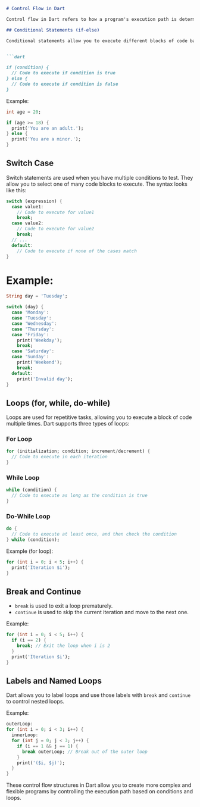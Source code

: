 ````markdown
# Control Flow in Dart

Control flow in Dart refers to how a program's execution path is determined based on conditions and loops. Dart provides various control flow structures to control the flow of your code.

## Conditional Statements (if-else)

Conditional statements allow you to execute different blocks of code based on whether a condition is true or false. Here's the basic syntax:


```dart

if (condition) {
  // Code to execute if condition is true
} else {
  // Code to execute if condition is false
}
````


Example:

```dart
int age = 20;

if (age >= 18) {
  print('You are an adult.');
} else {
  print('You are a minor.');
}
```

## Switch Case

Switch statements are used when you have multiple conditions to test. They allow you to select one of many code blocks to execute. The syntax looks like this:

```dart
switch (expression) {
  case value1:
    // Code to execute for value1
    break;
  case value2:
    // Code to execute for value2
    break;
  // ...
  default:
    // Code to execute if none of the cases match
}
```

# Example:

```dart
String day = 'Tuesday';

switch (day) {
  case 'Monday':
  case 'Tuesday':
  case 'Wednesday':
  case 'Thursday':
  case 'Friday':
    print('Weekday');
    break;
  case 'Saturday':
  case 'Sunday':
    print('Weekend');
    break;
  default:
    print('Invalid day');
}
```

## Loops (for, while, do-while)

Loops are used for repetitive tasks, allowing you to execute a block of code multiple times. Dart supports three types of loops:

### For Loop

```dart
for (initialization; condition; increment/decrement) {
  // Code to execute in each iteration
}
```

### While Loop

```dart
while (condition) {
  // Code to execute as long as the condition is true
}
```

### Do-While Loop

```dart
do {
  // Code to execute at least once, and then check the condition
} while (condition);
```

Example (for loop):

```dart
for (int i = 0; i < 5; i++) {
  print('Iteration $i');
}
```

## Break and Continue

- `break` is used to exit a loop prematurely.
- `continue` is used to skip the current iteration and move to the next one.

Example:

```dart
for (int i = 0; i < 5; i++) {
  if (i == 2) {
    break; // Exit the loop when i is 2
  }
  print('Iteration $i');
}
```

## Labels and Named Loops

Dart allows you to label loops and use those labels with `break` and `continue` to control nested loops.

Example:

```dart
outerLoop:
for (int i = 0; i < 3; i++) {
  innerLoop:
  for (int j = 0; j < 3; j++) {
    if (i == 1 && j == 1) {
      break outerLoop; // Break out of the outer loop
    }
    print('($i, $j)');
  }
}
```

These control flow structures in Dart allow you to create more complex and flexible programs by controlling the execution path based on conditions and loops.

```

```
